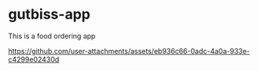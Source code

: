 # gutbiss-app
This is a food ordering app


https://github.com/user-attachments/assets/eb936c66-0adc-4a0a-933e-c4299e02430d



